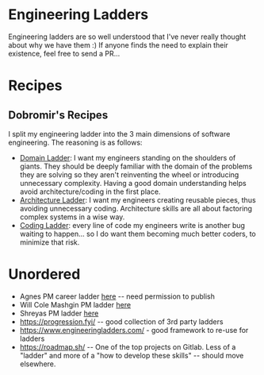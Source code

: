 # Engineering Ladders
Engineering ladders are so well understood that I've never really thought about why we have them :) If anyone finds the need to explain their existence, feel free to send a PR...

# Recipes

## Dobromir's Recipes
I split my engineering ladder into the 3 main dimensions of software engineering. The reasoning is as follows:

* [Domain Ladder](dobromir_domain_ladder.md): I want my engineers standing on the shoulders of giants. They should be deeply familiar with the domain of the problems they are solving so they aren't reinventing the wheel or introducing unnecessary complexity. Having a good domain understanding helps avoid architecture/coding in the first place. 
* [Architecture Ladder](dobromir_architecture_ladder.md): I want my engineers creating reusable pieces, thus avoiding unnecessary coding. Architecture skills are all about factoring complex systems in a wise way.
* [Coding Ladder](dobromir_coding_ladder.md): every line of code my engineers write is another bug waiting to happen... so I do want them becoming much better coders, to minimize that risk. 


# Unordered
* Agnes PM career ladder [here](https://docs.google.com/document/d/1EQRuoIi8F3gBCP8AJJOT5P2EOBKURYyg24iIjjGjxX8/edit#heading=h.clb9twl656u4) -- need permission to publish
* Will Cole Mashgin PM ladder [here](https://docs.google.com/spreadsheets/d/1eWRJG-OfRqd6T_lpxd0FZZv79qYDzCcSuiNwgsrTqMo/edit?gid=1392224708#gid=1392224708)
* Shreyas PM ladder [here](https://coda.io/@shreyas/evaluating-pm-performance)
* https://progression.fyi/ -- good collection of 3rd party ladders
* https://www.engineeringladders.com/ - good framework to re-use for ladders
* https://roadmap.sh/ -- One of the top projects on Gitlab. Less of a "ladder" and more of a "how to develop these skills" -- should move elsewhere.